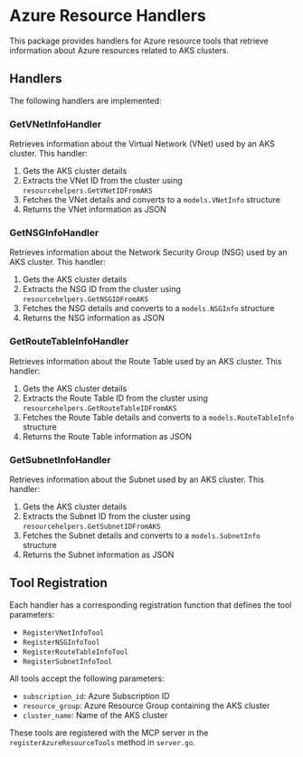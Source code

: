 # Azure Resource Handlers

This package provides handlers for Azure resource tools that retrieve information about Azure resources related to AKS clusters.

## Handlers

The following handlers are implemented:

### GetVNetInfoHandler

Retrieves information about the Virtual Network (VNet) used by an AKS cluster. This handler:

1. Gets the AKS cluster details
2. Extracts the VNet ID from the cluster using `resourcehelpers.GetVNetIDFromAKS`
3. Fetches the VNet details and converts to a `models.VNetInfo` structure
4. Returns the VNet information as JSON

### GetNSGInfoHandler

Retrieves information about the Network Security Group (NSG) used by an AKS cluster. This handler:

1. Gets the AKS cluster details
2. Extracts the NSG ID from the cluster using `resourcehelpers.GetNSGIDFromAKS`
3. Fetches the NSG details and converts to a `models.NSGInfo` structure
4. Returns the NSG information as JSON

### GetRouteTableInfoHandler

Retrieves information about the Route Table used by an AKS cluster. This handler:

1. Gets the AKS cluster details
2. Extracts the Route Table ID from the cluster using `resourcehelpers.GetRouteTableIDFromAKS`
3. Fetches the Route Table details and converts to a `models.RouteTableInfo` structure
4. Returns the Route Table information as JSON

### GetSubnetInfoHandler

Retrieves information about the Subnet used by an AKS cluster. This handler:

1. Gets the AKS cluster details
2. Extracts the Subnet ID from the cluster using `resourcehelpers.GetSubnetIDFromAKS`
3. Fetches the Subnet details and converts to a `models.SubnetInfo` structure
4. Returns the Subnet information as JSON

## Tool Registration

Each handler has a corresponding registration function that defines the tool parameters:

- `RegisterVNetInfoTool`
- `RegisterNSGInfoTool`
- `RegisterRouteTableInfoTool`
- `RegisterSubnetInfoTool`

All tools accept the following parameters:

- `subscription_id`: Azure Subscription ID
- `resource_group`: Azure Resource Group containing the AKS cluster
- `cluster_name`: Name of the AKS cluster

These tools are registered with the MCP server in the `registerAzureResourceTools` method in `server.go`.
